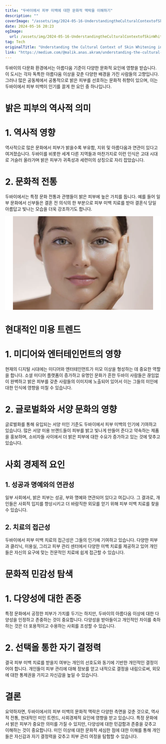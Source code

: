 ```yaml
---
title: "두바이에서 피부 미백에 대한 문화적 맥락을 이해하기"
description: ""
coverImage: "/assets/img/2024-05-16-UnderstandingtheCulturalContextofSkinWhiteninginDubai_0.png"
date: 2024-05-16 20:23
ogImage: 
  url: /assets/img/2024-05-16-UnderstandingtheCulturalContextofSkinWhiteninginDubai_0.png
tag: Tech
originalTitle: "Understanding the Cultural Context of Skin Whitening in Dubai"
link: "https://medium.com/@malik.anas.akram/understanding-the-cultural-context-of-skin-whitening-in-dubai-51aa14746126"
---
```



두바이의 다문화 환경에서는 아름다움 기준이 다양한 문화적 요인에 영향을 받습니다. 이 도시는 각자 독특한 아름다움 이상을 갖춘 다양한 배경을 가진 사람들의 고향입니다. 그러나 많은 공동체에서 공통적으로 밝은 피부를 선호하는 문화적 취향이 있으며, 이는 두바이에서 피부 미백이 인기를 끌게 한 요인 중 하나입니다.

# 밝은 피부의 역사적 의미

# 1. 역사적 영향

역사적으로 많은 문화에서 피부가 밝을수록 부유함, 지위 및 아름다움과 연관이 있다고 여겨졌습니다. 두바이를 비롯한 세계 다른 지역들과 마찬가지로 이런 인식은 고대 시대로 거슬러 올라가며 밝은 피부가 귀족성과 세련미의 상징으로 자리 잡았습니다.

<div class="content-ad"></div>

# 2. 문화적 전통

두바이에서는 특정 문화 전통과 관행들이 밝은 피부에 높은 가치를 둡니다. 예를 들어 일부 문화에서 신부들은 결혼 전 의식의 한 부분으로 피부 미백 치료를 받아 결혼식 당일 아름답고 빛나는 모습을 더욱 강조하기도 합니다.

![이미지](/assets/img/2024-05-16-UnderstandingtheCulturalContextofSkinWhiteninginDubai_0.png)

# 현대적인 미용 트렌드

<div class="content-ad"></div>

# 1. 미디어와 엔터테인먼트의 영향

현재의 디지털 시대에는 미디어와 엔터테인먼트가 미모 이상을 형성하는 데 중요한 역할을 합니다. 소셜 미디어 플랫폼이 증가하고 유명인 문화가 흔한 두바이 사람들은 끊임없이 완벽하고 밝은 피부를 갖춘 사람들의 이미지에 노출되어 있어서 이는 그들의 미인에 대한 인식에 영향을 미칠 수 있습니다.

# 2. 글로벌화와 서양 문화의 영향

글로벌화를 통해 유입되는 서양 미인 기준도 두바이에서 피부 미백의 인기에 기여하고 있습니다. 많은 서양 미용 브랜드들이 피부를 밝고 빛나게 만들어 준다고 약속하는 제품을 홍보하며, 소비자들 사이에서 더 밝은 피부에 대한 수요가 증가하고 있는 것에 맞추고 있습니다.

<div class="content-ad"></div>

# 사회 경제적 요인

## 1. 성공과 명예와의 연관성

일부 사회에서, 밝은 피부는 성공, 부와 명예와 연관되어 있다고 여깁니다. 그 결과로, 개인들은 사회적 입지를 향상시키고 더 바람직한 외모를 얻기 위해 피부 미백 치료를 찾을 수 있습니다.

## 2. 치료의 접근성

<div class="content-ad"></div>

두바이에서 피부 미백 치료의 접근성은 그들의 인기에 기여하고 있습니다. 다양한 피부과 클리닉, 미용실, 그리고 피부 관리 센터에서 다양한 미백 치료를 제공하고 있어 개인들은 자신의 요구에 맞는 전문적인 치료에 쉽게 접근할 수 있습니다.

# 문화적 민감성 탐색

# 1. 다양성에 대한 존중

특정 문화에서 공정한 피부가 가치를 두기는 하지만, 두바이의 아름다움 이상에 대한 다양성을 인정하고 존중하는 것이 중요합니다. 다양성을 받아들이고 개인적인 차이를 축하하는 것은 더 포용적이고 수용하는 사회를 조성할 수 있습니다.

<div class="content-ad"></div>

# 2. 선택을 통한 자기 결정력

결국 피부 미백 치료를 받을지 여부는 개인의 선호도와 동기에 기반한 개인적인 결정이어야 합니다. 개인들이 피부 관리에 대해 정보를 얻고 내적으로 결정을 내림으로써, 외모에 대한 통제권을 가지고 자신감을 높일 수 있습니다.

# 결론

요약하자면, 두바이에서의 피부 미백의 문화적 맥락은 다양한 측면을 갖춘 것으로, 역사적 전통, 현대적인 미인 트렌드, 사회경제적 요인에 영향을 받고 있습니다. 특정 문화에서 밝은 피부가 중요한 의미를 가질 수 있지만, 다양성에 대한 민감함과 존중을 갖추고 이해하는 것이 중요합니다. 미인 이상에 대한 문화적 세심한 점에 대한 이해를 통해 개인들은 자신감과 자기 결정력을 갖추고 피부 관리 여정을 탐험할 수 있습니다.